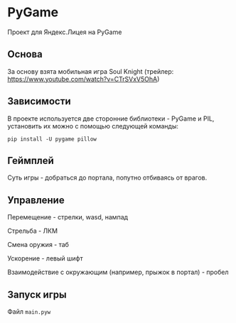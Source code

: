 # PyGame
Проект для Яндекс.Лицея на PyGame

## Основа
За основу взята мобильная игра Soul Knight
(трейлер: https://www.youtube.com/watch?v=CTrSVxV5OhA)

## Зависимости
В проекте используется две сторонние библиотеки - PyGame и PIL, установить их можно с помощью следующей команды:
```
pip install -U pygame pillow
```

## Геймплей
Суть игры - добраться до портала, попутно отбиваясь от врагов.

## Управление
Перемещение - стрелки, wasd, нампад

Стрельба - ЛКМ

Смена оружия - таб

Ускорение - левый шифт

Взаимодействие с окружающим (например, прыжок в портал) - пробел

## Запуск игры
Файл `main.pyw`
